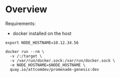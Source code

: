 # Overview

Requirements:

- docker installed on the host

```
export NODE_HOSTNAME=10.12.34.56

docker run --rm \
  -v /:/target \
  -v /var/run/docker.sock:/var/run/docker.sock \
  -e NODE_HOSTNAME=$NODE_HOSTNAME \
  quay.io/attcomdev/promenade-genesis:dev
```
